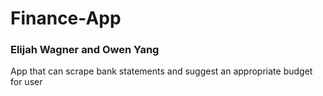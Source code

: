 # Finance-App
### Elijah Wagner and Owen Yang
App that can scrape bank statements and suggest an appropriate budget for user
